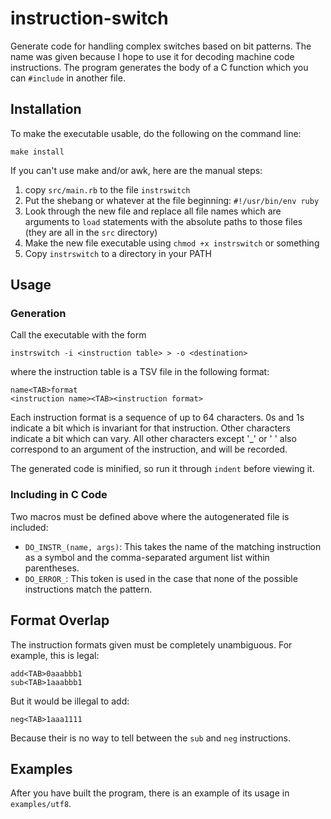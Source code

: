 # instruction-switch
Generate code for handling complex switches based on bit patterns. The name was
given because I hope to use it for decoding machine code instructions. The
program generates the body of a C function which you can `#include` in another
file.

## Installation
To make the executable usable, do the following on the command line:
```
make install
```

If you can't use make and/or awk, here are the manual steps:
 1. copy `src/main.rb` to the file `instrswitch`
 2. Put the shebang or whatever at the file beginning: `#!/usr/bin/env ruby`
 3. Look through the new file and replace all file names which are arguments to
    `load` statements with the absolute paths to those files (they are all in
    the `src` directory)
 4. Make the new file executable using `chmod +x instrswitch` or something
 5. Copy `instrswitch` to a directory in your PATH

## Usage
### Generation
Call the executable with the form
```
instrswitch -i <instruction table> > -o <destination>
```
where the instruction table is a TSV file in the following format:
```
name<TAB>format
<instruction name><TAB><instruction format>
```

Each instruction format is a sequence of up to 64 characters. 0s and 1s indicate
a bit which is invariant for that instruction. Other characters indicate a bit
which can vary. All other characters except '_' or ' ' also correspond to an
argument of the instruction, and will be recorded.

The generated code is minified, so run it through `indent` before viewing it.

### Including in C Code
Two macros must be defined above where the autogenerated file is included:
 * `DO_INSTR_(name, args)`: This takes the name of the matching instruction as a
   symbol and the comma-separated argument list within parentheses.
 * `DO_ERROR_`: This token is used in the case that none of the possible
   instructions match the pattern.

## Format Overlap
The instruction formats given must be completely unambiguous. For example, this
is legal:
```
add<TAB>0aaabbb1
sub<TAB>1aaabbb1
```
But it would be illegal to add:
```
neg<TAB>1aaa1111
```
Because their is no way to tell between the `sub` and `neg` instructions.

## Examples
After you have built the program, there is an example of its usage in
`examples/utf8`.
